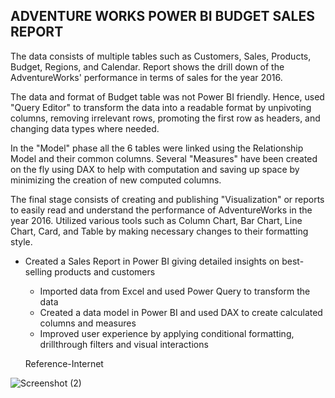 ## ADVENTURE WORKS POWER BI BUDGET SALES REPORT

The data consists of multiple tables such as Customers, Sales, Products, Budget, Regions, and Calendar. Report shows the drill down of the AdventureWorks' performance in terms of sales for the year 2016. 

The data and format of Budget table was not Power BI friendly. Hence, used "Query Editor" to transform the data into a readable format by unpivoting columns, removing irrelevant rows, promoting the first row as headers, and changing data types where needed.  

In the "Model" phase all the 6 tables were linked using the Relationship Model and their common columns. Several "Measures" have been created on the fly using DAX to help with computation and saving up space by minimizing the creation of new computed columns. 

The final stage consists of creating and publishing "Visualization" or reports to easily read and understand the performance of AdventureWorks in the year 2016. Utilized various tools such as Column Chart, Bar Chart, Line Chart, Card, and Table by making necessary changes to their formatting style.



- Created a Sales Report in Power BI giving detailed insights on best-selling products and customers
  - Imported data from Excel and used Power Query to transform the data
  - Created a data model in Power BI and used DAX to create calculated columns and measures
  - Improved user experience by applying conditional formatting, drillthrough filters and visual interactions
  
  Reference-Internet



![Screenshot (2)](https://user-images.githubusercontent.com/63411785/211374549-39edceef-9e59-492b-990c-ada105bcd21b.png)



 



  
